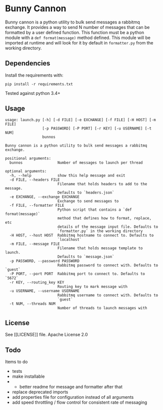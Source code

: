 # Bunny Cannon

Bunny cannon is a python utility to bulk send messages a rabbitmq exchange. It provides a way to 
send N number of messages that can be formatted by a user defined function.  This function must
be a python module with a `def format(message)` method defined.  This module will be imported at
runtime and will look for it by default in `formatter.py` from the working directory. 

## Dependencies

Install the requirements with:

`pip install -r requirements.txt`

Tested against python 3.4+

## Usage

```
usage: launch.py [-h] [-d FILE] [-e EXCHANGE] [-f FILE] [-H HOST] [-m FILE]
                 [-p PASSWORD] [-P PORT] [-r KEY] [-u USERNAME] [-t NUM]
                 bunnos

Bunny cannon is a python utility to bulk send messages a rabbitmq exchange.

positional arguments:
  bunnos                Number of messages to launch per thread

optional arguments:
  -h, --help            show this help message and exit
  -d FILE, --headers FILE
                        Filename that holds headers to add to the message.
                        Defaults to `headers.json`
  -e EXCHANGE, --exchange EXCHANGE
                        Exchange to send messages to
  -f FILE, --formatter FILE
                        Python script that contains a `def format(message)`
                        method that defines how to format, replace, etc
                        details of the message input file. Defaults to
                        `formatter.py` in the working directory
  -H HOST, --host HOST  Rabbitmq hostname to connect to. Defaults to
                        `localhost`
  -m FILE, --message FILE
                        Filename that holds message template to launch.
                        Defaults to `message.json`
  -p PASSWORD, --password PASSWORD
                        Rabbitmq password to connect with. Defaults to `guest`
  -P PORT, --port PORT  Rabbitmq port to connect to. Defaults to `5672`
  -r KEY, --routing_key KEY
                        Routing key to mark message with
  -u USERNAME, --username USERNAME
                        Rabbitmq username to connect with. Defaults to
                        `guest`
  -t NUM, --threads NUM
                        Number of threads to launch messages with
```

## License

See [[LICENSE]] file. Apache License 2.0

## Todo

Items to do
* tests
* make installable
* * better readme for message and formatter after that
* replace deprecated imports
* add properties file for configuration instead of all arguments
* add speed throttling / flow control for consistent rate of messaging